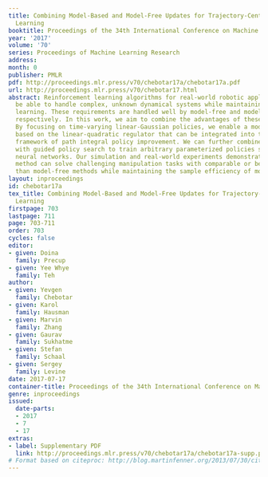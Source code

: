 ```yaml
---
title: Combining Model-Based and Model-Free Updates for Trajectory-Centric Reinforcement
  Learning
booktitle: Proceedings of the 34th International Conference on Machine Learning
year: '2017'
volume: '70'
series: Proceedings of Machine Learning Research
address: 
month: 0
publisher: PMLR
pdf: http://proceedings.mlr.press/v70/chebotar17a/chebotar17a.pdf
url: http://proceedings.mlr.press/v70/chebotar17.html
abstract: Reinforcement learning algorithms for real-world robotic applications must
  be able to handle complex, unknown dynamical systems while maintaining data-efficient
  learning. These requirements are handled well by model-free and model-based RL approaches,
  respectively. In this work, we aim to combine the advantages of these approaches.
  By focusing on time-varying linear-Gaussian policies, we enable a model-based algorithm
  based on the linear-quadratic regulator that can be integrated into the model-free
  framework of path integral policy improvement. We can further combine our method
  with guided policy search to train arbitrary parameterized policies such as deep
  neural networks. Our simulation and real-world experiments demonstrate that this
  method can solve challenging manipulation tasks with comparable or better performance
  than model-free methods while maintaining the sample efficiency of model-based methods.
layout: inproceedings
id: chebotar17a
tex_title: Combining Model-Based and Model-Free Updates for Trajectory-Centric Reinforcement
  Learning
firstpage: 703
lastpage: 711
page: 703-711
order: 703
cycles: false
editor:
- given: Doina
  family: Precup
- given: Yee Whye
  family: Teh
author:
- given: Yevgen
  family: Chebotar
- given: Karol
  family: Hausman
- given: Marvin
  family: Zhang
- given: Gaurav
  family: Sukhatme
- given: Stefan
  family: Schaal
- given: Sergey
  family: Levine
date: 2017-07-17
container-title: Proceedings of the 34th International Conference on Machine Learning
genre: inproceedings
issued:
  date-parts:
  - 2017
  - 7
  - 17
extras:
- label: Supplementary PDF
  link: http://proceedings.mlr.press/v70/chebotar17a/chebotar17a-supp.pdf
# Format based on citeproc: http://blog.martinfenner.org/2013/07/30/citeproc-yaml-for-bibliographies/
---
```

